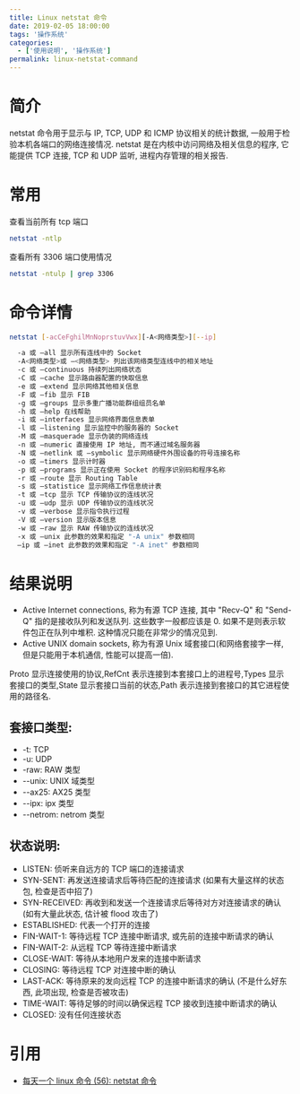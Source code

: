 ```yaml
---
title: Linux netstat 命令
date: 2019-02-05 18:00:00
tags: '操作系统'
categories:
  - ['使用说明', '操作系统']
permalink: linux-netstat-command
---
```


# 简介

netstat 命令用于显示与 IP, TCP, UDP 和 ICMP 协议相关的统计数据, 一般用于检验本机各端口的网络连接情况. netstat 是在内核中访问网络及相关信息的程序, 它能提供 TCP 连接, TCP 和 UDP 监听, 进程内存管理的相关报告. 

# 常用

查看当前所有 tcp 端口

```sh
netstat -ntlp
```

查看所有 3306 端口使用情况

```sh
netstat -ntulp | grep 3306
```

<!-- more -->

# 命令详情

```sh
netstat [-acCeFghilMnNoprstuvVwx][-A<网络类型>][--ip]

  -a 或 –all 显示所有连线中的 Socket
  -A<网络类型>或 –<网络类型> 列出该网络类型连线中的相关地址
  -c 或 –continuous 持续列出网络状态
  -C 或 –cache 显示路由器配置的快取信息
  -e 或 –extend 显示网络其他相关信息
  -F 或 –fib 显示 FIB
  -g 或 –groups 显示多重广播功能群组组员名单
  -h 或 –help 在线帮助
  -i 或 –interfaces 显示网络界面信息表单
  -l 或 –listening 显示监控中的服务器的 Socket
  -M 或 –masquerade 显示伪装的网络连线
  -n 或 –numeric 直接使用 IP 地址, 而不通过域名服务器
  -N 或 –netlink 或 –symbolic 显示网络硬件外围设备的符号连接名称
  -o 或 –timers 显示计时器
  -p 或 –programs 显示正在使用 Socket 的程序识别码和程序名称
  -r 或 –route 显示 Routing Table
  -s 或 –statistice 显示网络工作信息统计表
  -t 或 –tcp 显示 TCP 传输协议的连线状况
  -u 或 –udp 显示 UDP 传输协议的连线状况
  -v 或 –verbose 显示指令执行过程
  -V 或 –version 显示版本信息
  -w 或 –raw 显示 RAW 传输协议的连线状况
  -x 或 –unix 此参数的效果和指定 "-A unix" 参数相同
  –ip 或 –inet 此参数的效果和指定 "-A inet" 参数相同
```

# 结果说明

- Active Internet connections, 称为有源 TCP 连接, 其中 "Recv-Q" 和 "Send-Q" 指的是接收队列和发送队列. 这些数字一般都应该是 0. 如果不是则表示软件包正在队列中堆积. 这种情况只能在非常少的情况见到. 
- Active UNIX domain sockets, 称为有源 Unix 域套接口(和网络套接字一样, 但是只能用于本机通信, 性能可以提高一倍). 

Proto 显示连接使用的协议,RefCnt 表示连接到本套接口上的进程号,Types 显示套接口的类型,State 显示套接口当前的状态,Path 表示连接到套接口的其它进程使用的路径名. 

## 套接口类型: 

- -t: TCP
- -u: UDP
- -raw: RAW 类型
- --unix: UNIX 域类型
- --ax25: AX25 类型
- --ipx: ipx 类型
- --netrom: netrom 类型

## 状态说明: 

- LISTEN: 侦听来自远方的 TCP 端口的连接请求
- SYN-SENT: 再发送连接请求后等待匹配的连接请求 (如果有大量这样的状态包, 检查是否中招了)
- SYN-RECEIVED: 再收到和发送一个连接请求后等待对方对连接请求的确认 (如有大量此状态, 估计被 flood 攻击了)
- ESTABLISHED: 代表一个打开的连接
- FIN-WAIT-1: 等待远程 TCP 连接中断请求, 或先前的连接中断请求的确认
- FIN-WAIT-2: 从远程 TCP 等待连接中断请求
- CLOSE-WAIT: 等待从本地用户发来的连接中断请求
- CLOSING: 等待远程 TCP 对连接中断的确认
- LAST-ACK: 等待原来的发向远程 TCP 的连接中断请求的确认 (不是什么好东西, 此项出现, 检查是否被攻击)
- TIME-WAIT: 等待足够的时间以确保远程 TCP 接收到连接中断请求的确认
- CLOSED: 没有任何连接状态

# 引用

- [每天一个 linux 命令 (56): netstat 命令](https://www.cnblogs.com/peida/archive/2013/03/08/2949194.html)
